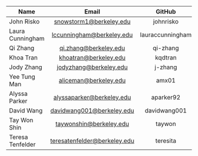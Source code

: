 | Name | Email  |  GitHub |
| -----|:------:| :-----: |
| John Risko | <snowstorm1@berkeley.edu> | johnrisko |
| Laura Cunningham | <lccunningham@berkeley.edu> | lauraccunningham |
| Qi Zhang | <qi.zhang@berkeley.edu> | qi-zhang |
| Khoa Tran | <khoatran@berkeley.edu> | kqdtran |
| Jody Zhang | <jodyzhang@berkeley.edu> | j-zhang |
| Yee Tung Man | <aliceman@berkeley.edu> | amx01 |
| Alyssa Parker | <alyssaparker@berkeley.edu> | aparker92 |
| David Wang | <davidwang001@berkeley.edu> | davidwang001 |
| Tay Won Shin | <taywonshin@berkeley.edu> | taywon |
| Teresa Tenfelder | <teresatenfelder@berkeley.edu> | teresita |
